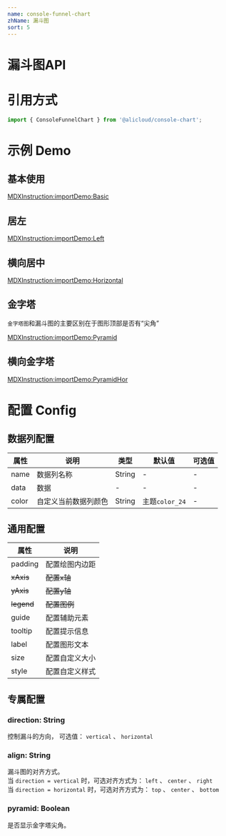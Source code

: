 ```yaml
---
name: console-funnel-chart
zhName: 漏斗图
sort: 5
---
```


# 漏斗图API

# 引用方式
```javascript
import { ConsoleFunnelChart } from '@alicloud/console-chart';
```

# 示例 Demo

## 基本使用

[MDXInstruction:importDemo:Basic](./demo/Basic.tsx)

## 居左

[MDXInstruction:importDemo:Left](./demo/Left.tsx)

## 横向居中

[MDXInstruction:importDemo:Horizontal](./demo/Horizontal.tsx)

## 金字塔

`金字塔图`和漏斗图的主要区别在于图形顶部是否有“尖角”

[MDXInstruction:importDemo:Pyramid](./demo/Pyramid.tsx)

## 横向金字塔

[MDXInstruction:importDemo:PyramidHor](./demo/PyramidHor.tsx)

# 配置 Config

## 数据列配置

| 属性 | 说明 | 类型 | 默认值 | 可选值 |
| --- | --- | --- | --- | --- |
| name | 数据列名称 | String | - | - |
| data | 数据 | - | - | - |
| color | 自定义当前数据列颜色 | String | 主题`color_24` | - |

## 通用配置

| 属性 | 说明 |
| --- | --- |
| padding | 配置绘图内边距 |
| ~~xAxis~~ | ~~配置x轴~~ |
| ~~yAxis~~ | ~~配置y轴~~ |
| ~~legend~~ | ~~配置图例~~ |
| guide | 配置辅助元素 |
| tooltip | 配置提示信息 |
| label | 配置图形文本 |
| size | 配置自定义大小 |
| style | 配置自定义样式 |

## 专属配置

### direction: String
控制漏斗的方向， 可选值： `vertical` 、 `horizontal` 

### align: String
漏斗图的对齐方式。<br />当 `direction = vertical` 时，可选对齐方式为： `left` 、 `center` 、 `right` <br />当 `direction = horizontal` 时，可选对齐方式为： `top` 、 `center` 、 `bottom` 

### pyramid: Boolean
是否显示金字塔尖角。
